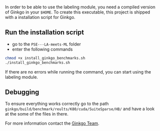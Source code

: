 In order to be able to use the labeling module, you need a compiled version of Ginkgo in your `$HOME`.
To create this executable, this project is shipped with a installation script for Ginkgo.

## Run the installation script

* go to the `PSE---LA-meets-ML` folder
* enter the following commands
```bash
chmod +x install_ginkgo_benchmarks.sh
./install_ginkgo_benchmarks.sh
```

If there are no errors while running the command, you can start using the labeling module.

## Debugging

To ensure everything works correctly go to the path `ginkgo/build/benchmark/reults/K80/cuda/SuiteSparse/HB/` and have a
look at the some of the files in there.

For more information contact the [Ginkgo Team](https://github.com/ginkgo-project/ginkgo).
